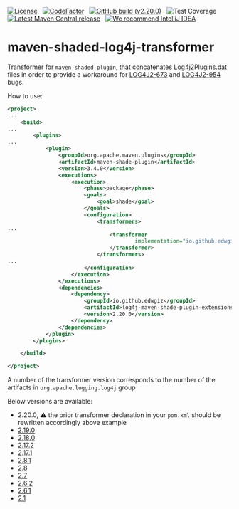 [![License](https://img.shields.io/badge/License-Apache%202.0-blue.svg)](https://opensource.org/licenses/Apache-2.0)
&nbsp; [![CodeFactor](https://www.codefactor.io/repository/github/edwgiz/maven-shaded-log4j-transformer/badge/master)](https://www.codefactor.io/repository/github/edwgiz/maven-shaded-log4j-transformer/overview/master)
&nbsp; [![GitHub build (v2.20.0)](https://img.shields.io/github/workflow/status/edwgiz/maven-shaded-log4j-transformer/Java%20CI/master?&label=Build%20v2.20.0&logo=github)](https://github.com/edwgiz/maven-shaded-log4j-transformer/actions/workflows/maven.yml?query=workflow%3AJava+branch%3Amaster)
&nbsp; ![Test Coverage](.readme/jacoco.svg)
&nbsp; [![Latest Maven Central release](https://img.shields.io/maven-central/v/io.github.edwgiz/log4j-maven-shade-plugin-extensions.svg?logo=java)](http://mvnrepository.com/artifact/io.github.edwgiz/log4j-maven-shade-plugin-extensions)
&nbsp; [![We recommend IntelliJ IDEA](http://amihaiemil.github.io/images/intellij-idea-recommend.svg)](https://www.jetbrains.com/idea/)

# maven-shaded-log4j-transformer
Transformer for `maven-shaded-plugin`, that concatenates Log4j2Plugins.dat files
in order to provide a workaround for [LOG4J2-673](https://issues.apache.org/jira/browse/LOG4J2-673) and
[LOG4J2-954](https://issues.apache.org/jira/browse/LOG4J2-954) bugs.

How to use:
```xml
<project>
...
    <build>
...
        <plugins>
...
            <plugin>
                <groupId>org.apache.maven.plugins</groupId>
                <artifactId>maven-shade-plugin</artifactId>
                <version>3.4.0</version>
                <executions>
                    <execution>
                        <phase>package</phase>
                        <goals>
                            <goal>shade</goal>
                        </goals>
                        <configuration>
                            <transformers>
...
                                <transformer
                                        implementation="io.github.edwgiz.log4j.maven.plugins.shade.transformer.Log4j2PluginCacheFileTransformer">
                                </transformer>
                            </transformers>
...
                        </configuration>
                    </execution>
                </executions>
                <dependencies>
                    <dependency>
                        <groupId>io.github.edwgiz</groupId>
                        <artifactId>log4j-maven-shade-plugin-extensions</artifactId>
                        <version>2.20.0</version>
                    </dependency>
                </dependencies>
            </plugin>
        </plugins>

    </build>

</project>
```

A number of the transformer version corresponds to the number of the artifacts in `org.apache.logging.log4j` group

Below versions are available:
- 2.20.0, :warning: the prior transformer declaration in your `pom.xml` should be rewritten accordingly above example
- [2.19.0](https://github.com/edwgiz/maven-shaded-log4j-transformer/blob/d733d45930ba97cd57d0fa95c57cb8e90cb3bd03/README.md)
- [2.18.0](https://github.com/edwgiz/maven-shaded-log4j-transformer/blob/e9ce2805e307cadfa0785113ce25372155979395/README.md)
- [2.17.2](https://github.com/edwgiz/maven-shaded-log4j-transformer/blob/fb5f108e5ea95714ba521a8442138ae86cce2bcf/README.md)
- [2.17.1](https://github.com/edwgiz/maven-shaded-log4j-transformer/blob/66aaa997f22ee63b242e660fe75f731601c1dd34/README.md)
- [2.8.1](https://github.com/edwgiz/maven-shaded-log4j-transformer/blob/8d1d3f00d533e367fdb784f2ef529b8e7487b830/README.md)
- [2.8](https://github.com/edwgiz/maven-shaded-log4j-transformer/blob/acb049022d5a7771d322c689b15db0dedc96f565/README.md)
- [2.7](https://github.com/edwgiz/maven-shaded-log4j-transformer/blob/2492aed3c6952eedf05d229c01c0ebb45cb10fae/README.md)
- [2.6.2](https://github.com/edwgiz/maven-shaded-log4j-transformer/blob/8d921f72f0bfca646a2304e92a9aefaab925e33d/README.md)
- [2.6.1](https://github.com/edwgiz/maven-shaded-log4j-transformer/blob/0b2b117d441793d59fbe89bb60f643902d414f0b/README.md)
- [2.1](https://github.com/edwgiz/maven-shaded-log4j-transformer/blob/fc2184df2d899971fd71fcfeec87480d6d24a2fb/README.md)
